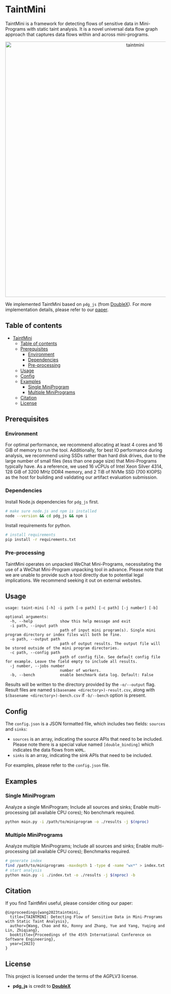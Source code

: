 # TaintMini

TaintMini is a framework for detecting flows of sensitive data in Mini-Programs with static taint analysis. It is a novel universal data flow graph approach that captures data flows within
and across mini-programs.

<p align="center"><img src="figure/taint-mini.svg" alt="taintmini" width="800"></p>

We implemented TaintMini based on `pdg_js` (from [DoubleX](https://github.com/Aurore54F/DoubleX)). For more implementation details, please refer to our [paper](https://chaowang.dev/publications/icse23.pdf).

## Table of contents

- [TaintMini](#taintmini)
  - [Table of contents](#table-of-contents)
  - [Prerequisites](#prerequisites)
    - [Environment](#environment)
    - [Dependencies](#dependencies)
    - [Pre-processing](#pre-processing)
  - [Usage](#usage)
  - [Config](#config)
  - [Examples](#examples)
    - [Single MiniProgram](#single-miniprogram)
    - [Multiple MiniPrograms](#multiple-miniprograms)
  - [Citation](#citation)
  - [License](#license)

## Prerequisites

### Environment

For optimal performance, we recommend allocating at least 4 cores and 16 GiB of memory to run the tool. 
Additionally, for best IO performance during analysis, we recommend using SSDs rather than hard disk drives, due to the large number of small files (less than one page size) that Mini-Programs typically have.
As a reference, we used 16 vCPUs of Intel Xeon Silver 4314, 128 GiB of 3200 MHz DDR4 memory, and 2 TiB of NVMe SSD (700 KIOPS) as the host for building and validating our artifact evaluation submission.

### Dependencies

Install Node.js dependencies for `pdg_js` first.

```bash
# make sure node.js and npm is installed
node --version && cd pdg_js && npm i
```

Install requirements for python.

```bash
# install requirements
pip install -r requirements.txt
```

### Pre-processing

TaintMini operates on unpacked WeChat Mini-Programs, necessitating the use of a WeChat Mini-Program unpacking tool in advance.
Please note that we are unable to provide such a tool directly due to potential legal implications.
We recommend seeking it out on external websites.

## Usage

```
usage: taint-mini [-h] -i path [-o path] [-c path] [-j number] [-b]

optional arguments:
  -h, --help            show this help message and exit
  -i path, --input path
                        path of input mini program(s). Single mini program directory or index files will both be fine.
  -o path, --output path
                        path of output results. The output file will be stored outside of the mini program directories.
  -c path, --config path
                        path of config file. See default config file for example. Leave the field empty to include all results.
  -j number, --jobs number
                        number of workers.
  -b, --bench           enable benchmark data log. Default: False
```

Results will be written to the directory provided by the `-o/--output` flag.
Result files are named `$(basename <directory>)-result.csv`,
along with `$(basename <directory>)-bench.csv` if `-b/--bench` option is present.

## Config

The `config.json` is a JSON formatted file, which includes two fields: `sources` and `sinks`:

- `sources` is an array, indicating the source APIs that need to be included. Please note there is a special value named `[double_binding]` which indicates the data flows from `WXML`.
- `sinks` is an array, indicating the sink APIs that need to be included.

For examples, please refer to the `config.json` file.

## Examples

### Single MiniProgram

Analyze a single MiniProgram; Include all sources and sinks; Enable multi-processing (all available CPU cores); No benchmark required.

```bash
python main.py -i /path/to/miniprogram -o ./results -j $(nproc)
```

### Multiple MiniPrograms

Analyze multiple MiniPrograms; Include all sources and sinks; Enable multi-processing (all available CPU cores); Benchmarks required.

```bash
# generate index
find /path/to/miniprograms -maxdepth 1 -type d -name "wx*" > index.txt
# start analysis
python main.py -i ./index.txt -o ./results -j $(nproc) -b
```

## Citation

If you find TaintMini useful, please consider citing our paper:

```plaintext
@inproceedings{wang2023taintmini,
  title={TAINTMINI: Detecting Flow of Sensitive Data in Mini-Programs with Static Taint Analysis},
  author={Wang, Chao and Ko, Ronny and Zhang, Yue and Yang, Yuqing and Lin, Zhiqiang},
  booktitle={Proceedings of the 45th International Conference on Software Engineering},
  year={2023}
}
```

## License

This project is licensed under the terms of the AGPLV3 license.

* **pdg_js** is credit to [**DoubleX**](https://github.com/Aurore54F/DoubleX/)


